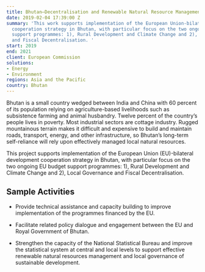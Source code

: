 ```yaml
---
title: Bhutan—Decentralisation and Renewable Natural Resource Management
date: 2019-02-04 17:39:00 Z
summary: 'This work supports implementation of the European Union-bilateral development
  cooperation strategy in Bhutan, with particular focus on the two ongoing EU budget
  support programmes: 1), Rural Development and Climate Change and 2), Local Governance
  and Fiscal Decentralisation. '
start: 2019
end: 2021
client: European Commission
solutions:
- Energy
- Environment
regions: Asia and the Pacific
country: Bhutan
---
```


Bhutan is a small country wedged between India and China with 60 percent of its population relying on agriculture-based livelihoods such as subsistence farming and animal husbandry. Twelve percent of the country’s people lives in poverty. Most industrial sectors are cottage industry. Rugged mountainous terrain makes it difficult and expensive to build and maintain roads, transport, energy, and other infrastructure, so Bhutan’s long-term self-reliance will rely upon effectively managed local natural resources.

This project supports implementation of the European Union (EU)-bilateral development cooperation strategy in Bhutan, with particular focus on the two ongoing EU budget support programmes: 1), Rural Development and Climate Change and 2), Local Governance and Fiscal Decentralisation.

## Sample Activities

* Provide technical assistance and capacity building to improve implementation of the programmes financed by the EU.

* Facilitate related policy dialogue and engagement between the EU and Royal Government of Bhutan.

* Strengthen the capacity of the National Statistical Bureau and improve the statistical system at central and local levels to support effective renewable natural resources management and local governance of sustainable development.